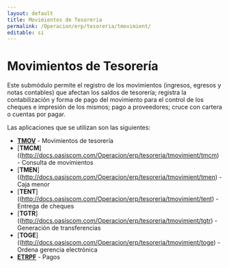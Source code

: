 ```yaml
---
layout: default
title: Movimientos de Tesoreria
permalink: /Operacion/erp/tesoreria/tmovimient/
editable: si
---
```


# Movimientos de Tesorería  

Este submódulo permite el registro de los movimientos (ingresos, egresos y notas contables) que afectan los saldos de tesorería; registra la contabilización y forma de pago del movimiento para el control de los cheques e impresión de los mismos; pago a proveedores; cruce con cartera o cuentas por pagar.  

Las aplicaciones que se utilizan son las siguientes:  

* [**TMOV**](http://docs.oasiscom.com/Operacion/erp/tesoreria/tmovimient/tmov)	-	Movimientos de tesorería  
* [**TMCM**]((http://docs.oasiscom.com/Operacion/erp/tesoreria/tmovimient/tmcm)	-	Consulta de movimientos  
* [**TMEN**]((http://docs.oasiscom.com/Operacion/erp/tesoreria/tmovimient/tmen)	-	Caja menor  
* [**TENT**]((http://docs.oasiscom.com/Operacion/erp/tesoreria/tmovimient/tent)	-	Entrega de cheques  
* [**TGTR**]((http://docs.oasiscom.com/Operacion/erp/tesoreria/tmovimient/tgtr)	-	Generación de transferencias  
* [**TOGE**]((http://docs.oasiscom.com/Operacion/erp/tesoreria/tmovimient/toge)	-	Ordena gerencia electrónica
* [**ETRPF**](http://docs.oasiscom.com/Operacion/erp/tesoreria/tmovimient/etrpf)   - Pagos
